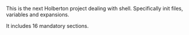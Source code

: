 This is the next Holberton project dealing with shell.  Specifically init files, variables and expansions.

It includes 16 mandatory sections.
